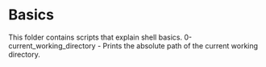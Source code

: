 # Basics
This folder contains scripts that explain shell basics.
0-current_working_directory - Prints the absolute path of the current working directory.
